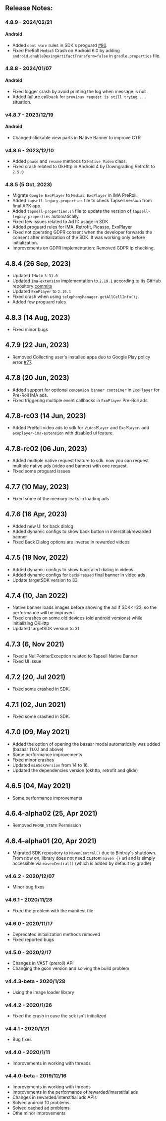 ## Release Notes:

### 4.8.9 - 2024/02/21
#### Android
- Added `dont warn` rules in SDK's proguard [#80](https://github.com/tapsellorg/TapsellPlusSDK-AndroidSample/issues/80).
- Fixed PreRoll `Media3` Crash on Android 6.0 by adding `android.enableDexingArtifactTransform=false` in `gradle.properties` file.


### 4.8.8 - 2024/01/07
#### Android
- Fixed logger crash by avoid printing the log when message is null.
- Added failure callback for `previous request is still trying ...` situation.

### v4.8.7 - 2023/12/19
#### Android
* Changed clickable view parts in Native Banner to improve CTR

### v4.8.6 - 2023/12/10
* Added `pause` and `resume` methods to `Native Video` class.
* Fixed crash related to OkHttp in Android 4 by Downgrading Retrofit to `2.5.0`

### 4.8.5 (5 Oct, 2023)
* Migrate `Google ExoPlayer` to `Media3 ExoPlayer` in IMA PreRoll.
* Added `tapsell-legacy.properties` file to check Tapsell version from final APK app.
* Added `tapsell-properties.sh` file to update the version of `tapsell-legacy.properties`
  automatically.
* Fixed few issues related to Ad ID usage in SDK
* Added proguard rules for IMA, Retrofit, Picasso, ExoPlayer
* Fixed not operating GDPR consent when the developer forwards the consent after initialization of the SDK. It was working only before initialization. 
* Improvements on GDPR implementation: Removed GDPR ip checking.

## 4.8.4 (26 Sep, 2023)
* Updated `IMA` to `3.31.0`
* Updated `ima-extension` implementation to `2.19.1` according to its GitHub repository [commits](https://github.com/google/ExoPlayer/commit/b8e1a0b4755efd42a0d45fb0e90a6b3304e9544b)
* Updated `ExoPlayer` to `2.19.1`
* Fixed crash when using `telephonyManager.getAllCellInfo();`.
* Added few proguard rules

## 4.8.3 (14 Aug, 2023)
* Fixed minor bugs

## 4.7.9 (22 Jun, 2023)
* Removed Collecting user's installed apps duo to Google Play policy error [#77](https://github.com/tapsellorg/TapsellPlusSDK-AndroidSample/issues/77).

## 4.7.8 (20 Jun, 2023)
* Added support for optional `companion banner container` in `ExoPlayer` for Pre-Roll IMA ads.
* Fixed triggering multiple event callbacks in `ExoPlayer` Pre-Roll ads.

## 4.7.8-rc03 (14 Jun, 2023)
* Added PreRoll video ads to sdk for `VideoPlayer` and `ExoPlayer`. add `exoplayer-ima-extension` with disabled ui feature.

## 4.7.8-rc02 (06 Jun, 2023)
* Added multiple native request feature to sdk. now you can request multiple native ads (video and banner) with one request.
* Fixed some proguard issues

## 4.7.7 (10 May, 2023)
* Fixed some of the memory leaks in loading ads

## 4.7.6 (16 Apr, 2023)
* Added new UI for back dialog
* Added dynamic configs to show back button in interstitial/rewarded banner
* Fixed Back Dialog options are inverse in rewarded videos

## 4.7.5 (19 Nov, 2022)
* Added dynamic configs to show back alert dialog in videos
* Added dynamic configs for `backPressed` final banner in video ads
* Update targetSDK version to 33

## 4.7.4 (10, Jan 2022)
* Native banner loads images before showing the ad if SDK<=23, so the performance will be improved 
* Fixed crashes on some old devices (old android versions) while initializing OKHttp
* Updated targetSDK version to 31

## 4.7.3 (6, Nov 2021)
* Fixed a NullPointerException related to Tapsell Native Banner
* Fixed UI issue

## 4.7.2 (20, Jul 2021)

* Fixed some crashed in SDK.

## 4.7.1 (02, Jun 2021)

* Fixed some crashed in SDK.

## 4.7.0 (09, May 2021)

* Added the option of opening the bazaar modal automatically was added (bazaar 11.0.1 and above)
* Some performance improvements
* Fixed minor crashes 
* Updated `minSdkVersion` from 14 to 16.
* Updated the dependencies version (okhttp, retrofit and glide)

## 4.6.5 (04, May 2021)
* Some performance improvements

## 4.6.4-alpha02 (25, Apr 2021)
* Removed `PHONE_STATE` Permission

## 4.6.4-alpha01 (20, Apr 2021)
* Migrated SDK repository to `MavenCentral()` due to Bintray's shutdown.
  From now on, library does not need custom `maven {}` url and is simply accessible via `mavenCentral()` (which is added by default by gradle)  

### v4.6.2 - 2020/12/07
* Minor bug fixes

### v4.6.1 - 2020/11/28
* Fixed the problem with the manifest file

### v4.6.0 - 2020/11/17
* Deprecated initialization methods removed
* Fixed reported bugs

### v4.5.0 - 2020/2/17
* Changes in VAST (preroll) API
* Changing the gson version and solving the build problem

### v4.4.3-beta - 2020/1/28
* Using the image loader library

### v4.4.2 - 2020/1/26
* Fixed the crash in case the sdk isn't initialized

### v4.4.1 - 2020/1/21
* Bug fixes

### v4.4.0 - 2020/1/11
* Improvements in working with threads

### v4.4.0-beta - 2019/12/16
* Improvements in working with threads
* Improvements in the performance of rewarded/interstitial ads
* Changes in rewarded/interstitial ads APIs
* Solved android 10 problems
* Solved cached ad problems
* Othe minor improvements
